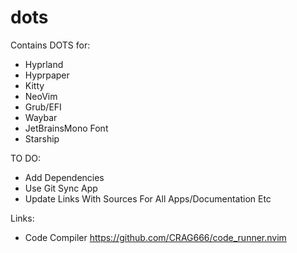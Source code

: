 # dots

Contains DOTS for:
- Hyprland
- Hyprpaper
- Kitty
- NeoVim
- Grub/EFI
- Waybar
- JetBrainsMono Font
- Starship
  
TO DO: 
- Add Dependencies 
- Use Git Sync App
- Update Links With Sources For All Apps/Documentation Etc

Links:
- Code Compiler https://github.com/CRAG666/code_runner.nvim 
